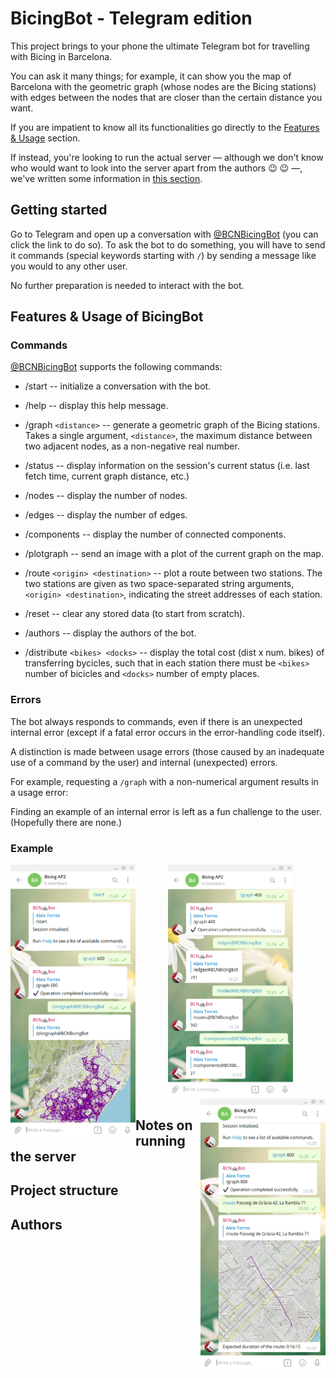 # BicingBot - Telegram edition
This project brings to your phone the ultimate Telegram bot for travelling with Bicing in Barcelona.

 You can ask it many things; for example, it can show you the map of Barcelona with the geometric 
 graph (whose nodes are the Bicing stations) with edges between the nodes that are closer than the 
 certain distance you want.

 If you are impatient to know all its functionalities go directly to the 
 [Features & Usage](#features--usage-of-bicingbot) section.
 
 If instead, you're looking to run the actual server &mdash; although we don't know who would want
 to look into the server apart from the authors :wink: :wink: &mdash;, we've written some 
 information in [this section](#notes-on-running-the-server). 

## Getting started

Go to Telegram and open up a conversation with [@BCNBicingBot](https://t.me/BCNBicingBot) 
(you can click the link to do so). To ask the bot to do something, you will have to send it commands
(special keywords starting with `/`) by sending a message like you would to any other user.

No further preparation is needed to interact with the bot.

## Features & Usage of BicingBot

### Commands

[@BCNBicingBot](https://t.me/BCNBicingBot) supports the following commands:

 - /start -- initialize a conversation with the bot.
 
 - /help -- display this help message.
 
 - /graph `<distance>` --  generate a geometric graph of the Bicing stations. Takes a single argument, `<distance>`, the maximum distance between two adjacent nodes, as a non-negative real number.
    
 - /status -- display information on the session's current status (i.e. last fetch time, current graph distance, etc.)
     
 - /nodes -- display the number of nodes.
 
 - /edges -- display the number of edges.
 
 - /components -- display the number of connected components.
 
 - /plotgraph -- send an image with a plot of the current 
    graph on the map.
 
 - /route `<origin> <destination>` -- plot a route between two stations. The two stations are given as two space-separated string arguments, `<origin> <destination>`, indicating the street addresses of each station.
    
 - /reset -- clear any stored data (to start from scratch).
 
 - /authors -- display the authors of the bot.
 
 - /distribute `<bikes> <docks>` -- display the total cost (dist x num. bikes) of transferring bycicles, such that in each station there must be `<bikes>` number of bicicles and `<docks>` number of empty places.  


### Errors

The bot always responds to commands, even if there is an unexpected internal error (except if a 
fatal error occurs in the error-handling code itself).

A distinction is made between usage errors (those caused by an inadequate use of a command by the 
user) and internal (unexpected) errors.

For example, requesting a `/graph` with a non-numerical argument results in a usage error:

Finding an example of an internal error is left as a fun challenge to the user. 
(Hopefully there are none.)


### Example

<left><img src='exemple1.png' width='200' style="float: left;"></left>
<center><img src='exemple2.png' width='200' style="float: center;"></center>
<right><img src='exemple3.png' width='200' style="float: right;"></right>

## Notes on running the server

## Project structure

## Authors
